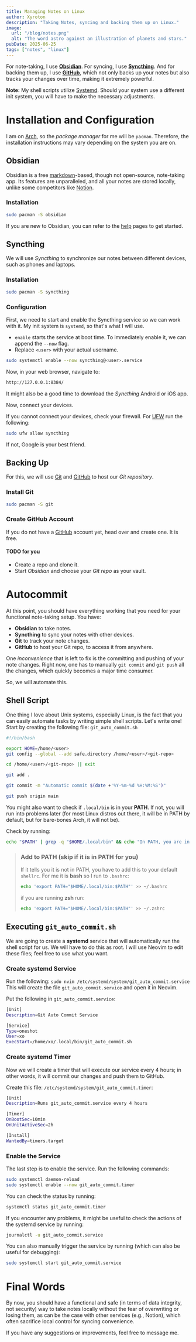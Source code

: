 ```yaml
---
title: Managing Notes on Linux
author: Xyroton
description: "Taking Notes, syncing and backing them up on Linux."
image:
  url: "/blog/notes.png"
  alt: "The word astro against an illustration of planets and stars."
pubDate: 2025-06-25
tags: ["notes", "linux"]
---
```

For note-taking, I use **[Obsidian](https://obsidian.md/)**. For syncing, I use **[Syncthing](https://wiki.archlinux.org/title/Syncthing)**. And for backing them up, I use **[GitHub](https://github.com/)**, which not only backs up your notes but also tracks your changes over time, making it extremely powerful.

**Note:** My shell scripts utilize [Systemd](https://systemd.io/). Should your system use a different init system, you will have to make the necessary adjustments.

# Installation and Configuration
I am on [Arch](https://archlinux.org/), so the *package manager* for me will be `pacman`. Therefore, the installation instructions may vary depending on the system you are on.

## Obsidian
Obsidian is a free [markdown](https://www.markdownguide.org/)-based, though not open-source, note-taking app. Its features are unparalleled, and all your notes are stored locally, unlike some competitors like [Notion](https://www.notion.com/).

### Installation
```bash
sudo pacman -S obsidian
```
If you are new to Obsidian, you can refer to the [help](https://help.obsidian.md/) pages to get started. 

## Syncthing
We will use *Syncthing* to synchronize our notes between different devices, such as phones and laptops.

### Installation

```bash
sudo pacman -S syncthing
```

### Configuration
First, we need to start and enable the Syncthing service so we can work with it. My init system is `systemd`, so that's what I will use.
- `enable` starts the service at boot time. To immediately enable it, we can append the `--now` flag.
- Replace `<user>` with your actual username.
```bash
sudo systemctl enable --now syncthing@<user>.service
```

Now, in your web browser, navigate to:
```bash
http://127.0.0.1:8384/
```
It might also be a good time to download the *Syncthing* Android or iOS app.

Now, connect your devices.

If you cannot connect your devices, check your firewall. For [UFW](https://wiki.archlinux.org/title/Uncomplicated_Firewall) run the following:

```bash
sudo ufw allow syncthing
```
If not, Google is your best friend.

## Backing Up
For this, we will use [Git](https://git-scm.com/) and [GitHub](https://github.com/) to host our *Git repository*.

### Install Git
```bash
sudo pacman -S git
```

### Create GitHub Account
If you do not have a [GitHub](https://github.com/) account yet, head over and create one. It is free.

#### TODO for you
- Create a repo and clone it.
- Start *Obsidian* and choose your *Git repo* as your vault. 

# Autocommit
At this point, you should have everything working that you need for your functional note-taking setup. You have:
- **Obsidian** to take notes.
- **Syncthing** to sync your notes with other devices.
- **Git** to track your note changes.
- **GitHub** to host your Git repo, to access it from anywhere.

One *inconvenience* that is left to fix is the committing and pushing of your note changes. Right now, one has to manually `git commit` and `git push` all the changes, which quickly becomes a major time consumer.

So, we will automate this.

## Shell Script
One thing I love about Unix systems, especially Linux, is the fact that you can easily automate tasks by writing simple shell scripts. Let's write one!
Start by creating the following file: `git_auto_commit.sh`

```bash
#!/bin/bash

export HOME=/home/<user>
git config --global --add safe.directory /home/<user>/<git-repo>

cd /home/<user>/<git-repo> || exit

git add .

git commit -m "Automatic commit $(date +'%Y-%m-%d %H:%M:%S')"

git push origin main
```

You might also want to check if `.local/bin` is in your **PATH**. If not, you will run into problems later (for most Linux distros out there, it will be in PATH by default, but for bare-bones Arch, it will not be).

Check by running:
```bash
echo "$PATH" | grep -q "$HOME/.local/bin" && echo "In PATH, you are in luck!" || echo "Not in PATH, do not worry we will fix this!"
```

> ### Add to PATH (skip if it is in PATH for you) 
> If it tells you it is not in PATH, you have to add this to your default `shellrc`.
> For me it is **bash** so I run to `.bashrc`:
> ```bash
> echo 'export PATH="$HOME/.local/bin:$PATH"' >> ~/.bashrc
> ```
> if you are running **zsh** run:
> ```bash
> echo 'export PATH="$HOME/.local/bin:$PATH"' >> ~/.zshrc
> ```

## Executing `git_auto_commit.sh`
We are going to create a **systemd** service that will automatically run the shell script for us. We will have to do this as root. I will use Neovim to edit these files; feel free to use what you want.

### Create systemd Service
Run the following: `sudo nvim /etc/systemd/system/git_auto_commit.service`
This will create the file `git_auto_commit.service` and open it in Neovim.

Put the following in `git_auto_commit.service`:

```bash
[Unit]
Description=Git Auto Commit Service

[Service]
Type=oneshot
User=xo
ExecStart=/home/xo/.local/bin/git_auto_commit.sh
```


### Create systemd Timer
Now we will create a timer that will execute our service every 4 hours; in other words, it will commit our changes and push them to GitHub.

Create this file: `/etc/systemd/system/git_auto_commit.timer`:
```bash
[Unit]
Description=Runs git_auto_commit.service every 4 hours

[Timer]
OnBootSec=10min
OnUnitActiveSec=2h

[Install]
WantedBy=timers.target
```

### Enable the Service
The last step is to enable the service. Run the following commands:
```bash
sudo systemctl daemon-reload
sudo systemctl enable --now git_auto_commit.timer
```

You can check the status by running:
```bash
systemctl status git_auto_commit.timer
```

If you encounter any problems, it might be useful to check the actions of the systemd service by running:
```bash
journalctl -u git_auto_commit.service
```

You can also manually trigger the service by running (which can also be useful for debugging):
```bash
sudo systemctl start git_auto_commit.service
 ``` 

# Final Words
By now, you should have a functional and safe (in terms of data integrity, not security) way to take notes locally without the fear of overwriting or losing them, as can be the case with other services (e.g., Notion), which often sacrifice local control for syncing convenience.

If you have any suggestions or improvements, feel free to message me.
